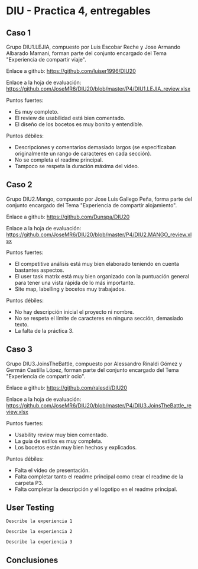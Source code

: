 # DIU - Practica 4, entregables

## Caso 1

Grupo DIU1.LEJIA, compuesto por Luis Escobar Reche y Jose Armando Albarado Mamani, forman parte del conjunto encargado del Tema "Experiencia de compartir viaje".

Enlace a github:
https://github.com/luiser1996/DIU20

Enlace a la hoja de evaluación:
https://github.com/JoseMR6/DIU20/blob/master/P4/DIU1.LEJIA_review.xlsx

Puntos fuertes:
* Es muy completo.
* El review de usabilidad está bien comentado.
* El diseño de los bocetos es muy bonito y entendible.

Puntos débiles:
* Descripciones y comentarios demasiado largos (se especificaban originalmente un rango de caracteres en cada sección).
* No se completa el readme principal.
* Tampoco se respeta la duración máxima del video.


## Caso 2

Grupo DIU2.Mango, compuesto por Jose Luis Gallego Peña, forma parte del conjunto encargado del Tema "Experiencia de compartir alojamiento".

Enlace a github:
https://github.com/Dunspa/DIU20

Enlace a la hoja de evaluación:
https://github.com/JoseMR6/DIU20/blob/master/P4/DIU2.MANGO_review.xlsx

Puntos fuertes:
* El competitive análisis está muy bien elaborado teniendo en cuenta bastantes aspectos.
* El user task matrix está muy bien organizado con la puntuación general para tener una vista rápida de lo más importante.
* Site map, labelling y bocetos muy trabajados.

Puntos débiles:
* No hay descripción inicial el proyecto ni nombre.
* No se respeta el límite de caracteres en ninguna sección, demasiado texto.
* La falta de la práctica 3.


## Caso 3

Grupo DIU3.JoinsTheBattle, compuesto por Alessandro Rinaldi Gómez  y Germán Castilla López, forman parte del conjunto encargado del Tema "Experiencia de compartir ocio". 

Enlace a github:
https://github.com/ralesdi/DIU20

Enlace a la hoja de evaluación:
https://github.com/JoseMR6/DIU20/blob/master/P4/DIU3.JoinsTheBattle_review.xlsx

Puntos fuertes:
* Usability review muy bien comentado.
* La guía de estilos es muy completa.
* Los bocetos están muy bien hechos y explicados.

Puntos débiles:
* Falta el video de presentación.
* Falta completar tanto el readme principal como crear el readme de la carpeta P3.
* Falta completar la descripción y el logotipo en el readme principal.


## User Testing

	Describe la experiencia 1

	Describe la experiencia 2

	Describe la experiencia 3


## Conclusiones
